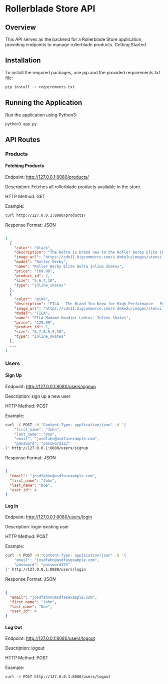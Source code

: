 # Rollerblade Store API
## Overview

This API serves as the backend for a Rollerblade Store application, providing endpoints to manage rollerblade products.
Getting Started

## Installation

To install the required packages, use pip and the provided requirements.txt file:

```bash
pip install -r requirements.txt
```

## Running the Application

Run the application using Python3:

```bash
python3 app.py
```

## API Routes

### Products

#### Fetching Products

Endpoint: http://127.0.0.1:8080/products/

Description: Fetches all rollerblade products available in the store.

HTTP Method: GET

Example:

```bash
curl http://127.0.0.1:8080/products/
```

Response Format: JSON

```json

[
  {
    "color": "black",
    "description": "The Delta is brand new to the Roller Derby Elite inline skate line! This is designed for experienced skaters looking for an enjoyable ride with performance components. The boot features a lateral support system and adjustable straps for ultimate stability. The hybrid aluminum frame offers first-rate maneuverability and the Kemistry 110mm will have you reaching maximum speeds. This is a great choice for experienced skaters ready for an upgrade!",
    "image_url": "https://cdn11.bigcommerce.com/s-dmke2u/images/stencil/1280x1280/products/3137/27047/RD_inline_elite_main__12436.1634142585.jpg?c=2",
    "model": "Roller Derby",
    "name": "Roller Derby Elite Delta Inline Skates",
    "price": "169.99",
    "product_id": 2,
    "size": "5,6,7,10",
    "type": "inline_skates"
  },
  {
    "color": "pink",
    "description": "FILA - The Brand You Know for High Performance   For the most demanding skaters that require a skate dedicated to fitness and training, the FILA Madame Houdini is the perfect solution. This skate offers high protection thanks to the plastic structure, all-around performance and a look that will not go unnoticed! On the very first wear this skate will be comfortable and offer perfect support to the ankle, thanks to the presence of a rigid cuff, micro-adjustment locking lever and anatomic padding, thus allowing an effective transfer of force to the wheels, for immediate changes of direction and maximum dynamism.   The fit is customizable thanks to the closure system composed of laces and double lever, on the instep and cuff. On the heel a shock absorber insert is able to effectively dissipate the impact with the ground. The frame, made of aluminum, delivers lateral adjustment, plus it offers housing for two different sets of wheels: it can in fact carry 4 wheels of 80 or 84 mm, or 3 wheels of 90 or 100, to allow all skaters to customize based on their own skating style.",
    "image_url": "https://cdn11.bigcommerce.com/s-dmke2u/images/stencil/1280x1280/products/3045/24033/apindonwt__31204.1634142839.jpg?c=2",
    "model": "FILA",
    "name": "FILA Madame Houdini Ladies' Inline Skates",
    "price": "129.99",
    "product_id": 1,
    "size": "6,7,8.5,9,10",
    "type": "inline_skates"
  },
  ...
]
```

### Users

#### Sign Up

Endpoint: http://127.0.0.1:8080/users/signup

Description: sign up a new user

HTTP Method: POST

Example:

```bash
curl -X POST -H "Content-Type: application/json" -d '{
    "first_name": "John",
    "last_name": "Doe",
    "email": "josdfahn@asdfasexample.com",
    "password": "password123"
}' http://127.0.0.1:8080/users/signup
```

Response Format: JSON

```json

{
  "email": "josdfahnn@asdfasexample.com",
  "first_name": "John",
  "last_name": "Doe",
  "user_id": 4
}
```

#### Log In

Endpoint: http://127.0.0.1:8080/users/login

Description: login existing user

HTTP Method: POST

Example:

```bash
curl -X POST -H "Content-Type: application/json" -d '{
    "email": "josdfahn@asdfasexample.com",
    "password": "password123"
}' http://127.0.0.1:8080/users/login
```

Response Format: JSON

```json

{
  "email": "josdfahnn@asdfasexample.com",
  "first_name": "John",
  "last_name": "Doe",
  "user_id": 4
}
```

#### Log Out

Endpoint: http://127.0.0.1:8080/users/logout

Description: logout

HTTP Method: POST

Example:

```bash
curl -X POST http://127.0.0.1:8080/users/logout
```
